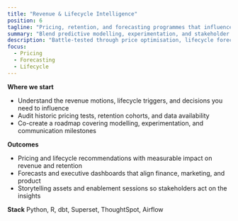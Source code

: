 ```yaml
---
title: "Revenue & Lifecycle Intelligence"
position: 6
tagline: "Pricing, retention, and forecasting programmes that influence the P&L."
summary: "Blend predictive modelling, experimentation, and stakeholder storytelling to unlock revenue and customer lifetime value."
description: "Battle-tested through price optimisation, lifecycle forecasts, and exec reporting delivered for Xcelirate and global gaming brands."
focus:
  - Pricing
  - Forecasting
  - Lifecycle
---
```


**Where we start**
- Understand the revenue motions, lifecycle triggers, and decisions you need to influence
- Audit historic pricing tests, retention cohorts, and data availability
- Co-create a roadmap covering modelling, experimentation, and communication milestones

**Outcomes**
- Pricing and lifecycle recommendations with measurable impact on revenue and retention
- Forecasts and executive dashboards that align finance, marketing, and product
- Storytelling assets and enablement sessions so stakeholders act on the insights

**Stack**
Python, R, dbt, Superset, ThoughtSpot, Airflow
